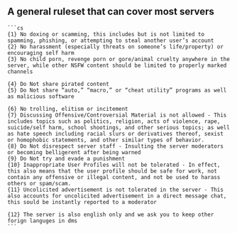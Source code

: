 ## A general ruleset that can cover most servers

```
```cs
{1} No doxing or scamming, this includes but is not limited to spamming, phishing, or attempting to steal another user’s account
{2} No harassment (especially threats on someone’s life/property) or encouraging self harm
{3} No child porn, revenge porn or gore/animal cruelty anywhere in the server, while other NSFW content should be limited to properly marked channels

{4} Do Not share pirated content
{5} Do Not share “auto,” “macro,” or “cheat utility” programs as well as malicious software

{6} No trolling, elitism or incitement
{7} Discussing Offensive/Controversial Material is not allowed - This includes topics such as politics, religion, acts of violence, rape, suicide/self harm, school shootings, and other serious topics; as well as hate speech including racial slurs or derivatives thereof, sexist or homophobic statements, and other similar types of behavior.
{8} Do Not disrespect server staff - Insulting the server moderators or becoming belligerent after being warned
{9} Do Not try and evade a punishment
{10} Inappropriate User Profiles will not be tolerated - In effect, this also means that the user profile should be safe for work, not contain any offensive or illegal content, and not be used to harass others or spam/scam.
{11} Uncolicited advertisement is not tolerated in the server - This also accounts for uncolicited advertisement in a direct message chat, this sould be instantly reported to a moderator

{12} The server is also english only and we ask you to keep other forign languges in dms
``` 
```
